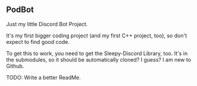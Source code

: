 ## PodBot ##

Just my little Discord Bot Project.

It's my first bigger coding project (and my first C++ project, too), so don't expect to find good code.

To get this to work, you need to get the Sleepy-Discord Library, too. It's in the submodules, so it should be automatically cloned? I guess? I am new to Github.





TODO: Write a better ReadMe. 
